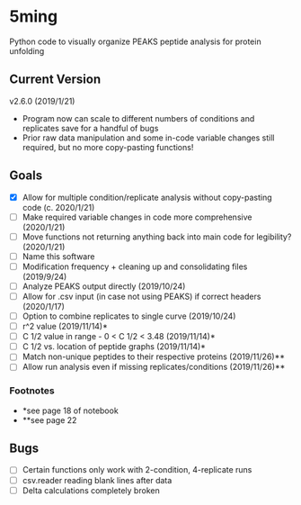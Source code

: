 # 5ming
Python code to visually organize PEAKS peptide analysis for protein unfolding

## Current Version
v2.6.0 (2019/1/21)
- Program now can scale to different numbers of conditions and replicates save for a handful of bugs
- Prior raw data manipulation and some in-code variable changes still required, but no more copy-pasting functions!

## Goals
- [x] Allow for multiple condition/replicate analysis without copy-pasting code (c. 2020/1/21)
- [ ] Make required variable changes in code more comprehensive (2020/1/21)
- [ ] Move functions not returning anything back into main code for legibility? (2020/1/21)
- [ ] Name this software
- [ ] Modification frequency + cleaning up and consolidating files (2019/9/24)
- [ ] Analyze PEAKS output directly (2019/10/24)
- [ ] Allow for .csv input (in case not using PEAKS) if correct headers (2020/1/17)
- [ ] Option to combine replicates to single curve (2019/10/24)
- [ ] r^2 value (2019/11/14)*
- [ ] C 1/2 value in range - 0 <  C 1/2 < 3.48 (2019/11/14)*
- [ ] C 1/2 vs. location of peptide graphs (2019/11/14)*
- [ ] Match non-unique peptides to their respective proteins (2019/11/26)**
- [ ] Allow run analysis even if missing replicates/conditions (2019/11/26)**

### Footnotes
- *see page 18 of notebook
- **see page 22

## Bugs
- [ ] Certain functions only work with 2-condition, 4-replicate runs
- [ ] csv.reader reading blank lines after data
- [ ] Delta calculations completely broken
